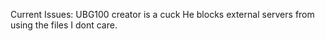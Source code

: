 Current Issues:
UBG100 creator is a cuck
He blocks external servers from using the files
I dont care.
